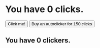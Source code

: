 <html>
<head>
</head>
<body>
  <h1>You have <span id="clicks">0</span> clicks.</h1>
  <button type="button" onclick="addClicks(1)">Click me!</button>
  <button type="button" onclick="buyClickers(1)">Buy an autoclicker for <span id="clickerCost">150</span> clicks</button>
  <h2>You have <span id=clickers>0</span> clickers.</h2>
  <script>

     var clicks = 0;
    
    var clickerCost = 150;
    
    var clickers = 0;
    
    function buyClickers(amount) {
      if (clicks >= clickerCost) {
       clicks = clicks - clickerCost;
       clickers = clickers + 1
       clickerCost = clickerCost * 1.05;
      
    
      document.getElementById("clicks").innerHTML = clicks;
      document.getElementById("clickerCost").innerHTML = clickerCost;
      document.getElementById("clickers").innerHTML = clickers;
    }
 
 }
    
    function addClicks(amount) {
      clicks = clicks + amount;
      document.getElementById("clicks").innerHTML = clicks;
   }
    
    setInterval(function() {
     clicks = clicks + clickers
     document.getElementById("clicks").innerHTML = clicks;
    }, 1000)  //1000ms is 1 second
 </script>
</body>
</html>
